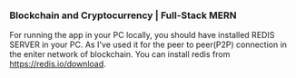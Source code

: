 ### Blockchain and Cryptocurrency | Full-Stack MERN

For running the app in your PC locally, you should have installed REDIS SERVER in your PC. As I've used it for the peer to peer(P2P) connection in the eniter network of blockchain. You can install redis from https://redis.io/download.
